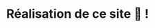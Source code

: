 ---
inProgress: false
title: Réalisation de ce site 🚀 !
description: "Permettez-moi de vous présenter mon site web, façonné à l'aide d'Astro.js et TailwindCSS. Chaque élément a été soigneusement conçu en TypeScript, et vous avez le plaisir de le découvrir sous vos yeux à l'instant même ! Ma rencontre avec Astro.js a été une véritable révélation, que je me fais un plaisir de partager avec vous dans cet article.<br><br>Astro.js est un framework révolutionnaire permettant de créer des sites web statiques, offrant une panoplie de composants réutilisables, le tout propulsé par TypeScript. C'est grâce à la recommandation d'un intervenant qui venait lui-même de découvrir ce framework que j'ai décidé de me lancer dans cette aventure, un peu à l'aveuglette. J'ai été agréablement surpris par la simplicité de sa mise en place et la rapidité d'exécution. En moins de deux jours, j'ai pu donner vie à ce site qui me comble de satisfaction.<br><br>Je vous convie à explorer Astro.js et à me faire part de vos impressions sur ce site !"
img_alt: astro-logo
img_src: https://astro.js.org/astro.png
link: /blog/1 # DON'T FORGET TO CHANGE THIS LINK
tags: ['Astro.js', 'Web', 'TypeScript', 'TailwindCSS', 'Portfolio']
---